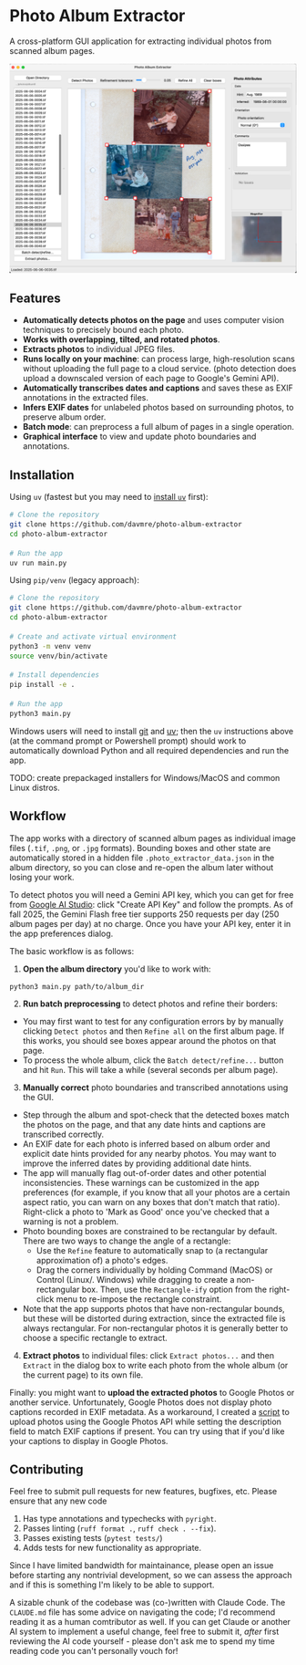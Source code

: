 # Photo Album Extractor

A cross-platform GUI application for extracting individual photos from scanned album
pages.

![screenshot](docs/screenshot_banner.png)

## Features

- **Automatically detects photos on the page** and uses computer vision techniques to
  precisely bound each photo.
- **Works with overlapping, tilted, and rotated photos**.
- **Extracts photos** to individual JPEG files.
- **Runs locally on your machine**: can process large, high-resolution scans without
  uploading the full page to a cloud service. (photo detection does upload
  a downscaled version of each page to Google's Gemini API).
- **Automatically transcribes dates and captions** and saves these as EXIF annotations
  in the extracted files.
- **Infers EXIF dates** for unlabeled photos based on surrounding photos, to preserve
  album order.
- **Batch mode**: can preprocess a full album of pages in a single operation.
- **Graphical interface** to view and update photo boundaries and annotations.


## Installation

Using `uv` (fastest but you may need to [install
`uv`](https://docs.astral.sh/uv/getting-started/installation/) first):

```bash
# Clone the repository
git clone https://github.com/davmre/photo-album-extractor
cd photo-album-extractor

# Run the app
uv run main.py
```

Using `pip/venv` (legacy approach):

```bash
# Clone the repository
git clone https://github.com/davmre/photo-album-extractor
cd photo-album-extractor

# Create and activate virtual environment
python3 -m venv venv
source venv/bin/activate

# Install dependencies
pip install -e .

# Run the app
python3 main.py
```

Windows users will need to install [git](https://git-scm.com/downloads) and
[uv](https://docs.astral.sh/uv/getting-started/installation/); then the `uv`
instructions above (at the command prompt or Powershell prompt) should work to
automatically download Python and all required dependencies and run the app.

TODO: create prepackaged installers for Windows/MacOS and common Linux distros.

## Workflow

The app works with a directory of scanned album pages as individual image files (`.tif`,
`.png`, or `.jpg` formats). Bounding boxes and other state are automatically stored in a
hidden file `.photo_extractor_data.json` in the album directory, so you can close and
re-open the album later without losing your work.

To detect photos you will need a Gemini API key, which you can get for free from [Google
AI Studio](https://aistudio.google.com/app/apikey): click "Create API Key" and follow
the prompts. As of fall 2025, the Gemini Flash free tier supports 250 requests per day
(250 album pages per day) at no charge. Once you have your API key, enter it in the app
preferences dialog.

The basic workflow is as follows:

1. **Open the album directory** you'd like to work with:

```
python3 main.py path/to/album_dir
```

2. **Run batch preprocessing** to detect photos and refine their borders:
  - You may first want to test for any configuration errors by by manually clicking
    `Detect photos` and then `Refine all` on the first album page. If this works, you
    should see boxes appear around the photos on that page.
  - To process the whole album, click the `Batch detect/refine...` button and hit `Run`.
    This will take a while (several seconds per album page).

3. **Manually correct** photo boundaries and transcribed annotations using the GUI.
  - Step through the album and spot-check that the detected boxes match the photos on the page, and that any date hints and captions are transcribed correctly.
  - An EXIF date for each photo is inferred based on album order and explicit date
  hints provided for any nearby photos. You may want to improve the inferred dates by
  providing additional date hints.
  - The app will manually flag out-of-order dates and other potential inconsistencies.
  These warnings can be customized in the app preferences (for example, if you know that
  all your photos are a certain aspect ratio, you can warn on any boxes that don't match
  that ratio). Right-click a photo to 'Mark as Good' once you've checked that a warning
  is not a problem.
  - Photo bounding boxes are constrained to be rectangular by default. There are two ways to change the angle of a rectangle:
    - Use the `Refine` feature to automatically snap to (a rectangular approximation of) a photo's edges.
    - Drag the corners individually by holding Command (MacOS) or Control (Linux/.
      Windows) while dragging to create a non-rectangular box. Then, use the
      `Rectangle-ify` option from the right-click menu to re-impose the rectangle constraint.
  - Note that the app supports photos that have non-rectangular bounds, but
  these will be distorted during extraction, since the extracted file is always
  rectangular. For non-rectangular photos it is generally better to choose a specific rectangle to extract.

4. **Extract photos** to individual files: click `Extract photos...` and then `Extract`
   in the dialog box to write each photo from the whole album (or the current page) to its own file.

Finally: you might want to **upload the extracted photos** to Google Photos or another
service. Unfortunately, Google Photos does not display photo captions recorded in EXIF
metadata. As a workaround, I created a [script](https://github.com/davmre/photos_uploader) to upload photos using the Google
Photos API while setting the description field to match EXIF captions if present. You
can try using that if you'd like your captions to display in Google Photos.

## Contributing

Feel free to submit pull requests for new features, bugfixes, etc. Please ensure that any new code

1. Has type annotations and typechecks with `pyright`.
2. Passes linting (`ruff format .`, `ruff check . --fix`).
3. Passes existing tests (`pytest tests/`)
4. Adds tests for new functionality as appropriate.

Since I have limited bandwidth for maintainance, please open an issue before starting
any nontrivial development, so we can assess the approach and if this is something I'm
likely to be able to support.

A sizable chunk of the codebase was (co-)written with Claude Code. The `CLAUDE.md`
file has some advice on navigating the code; I'd recommend reading it as a human
comtributor as well. If you can get Claude or another AI system to implement a useful change, feel free to submit it, *after* first reviewing the AI code
yourself - please don't ask me to spend my time reading code you can't personally vouch for!